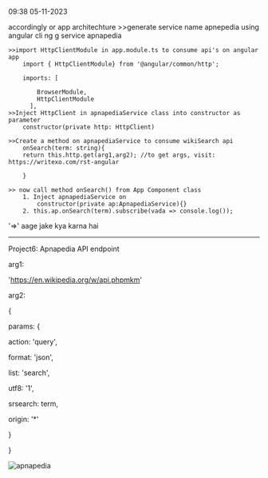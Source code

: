 09:38 05-11-2023

accordingly or app architechture
	>>generate service name apnepedia using angular cli
		ng g service apnapedia

	>>import HttpClientModule in app.module.ts to consume api's on angular app
		import { HttpClientModule} from '@angular/common/http';
		
		imports: [

		    BrowserModule,
		    HttpClientModule
		  ],
	>>Inject HttpClient in apnapediaService class into constructor as parameter
		constructor(private http: HttpClient)

	>>Create a method on apnapediaService to consume wikiSearch api
		onSearch(term: string){
		return this.http.get(arg1,arg2); //to get args, visit: https://writexo.com/rst-angular
		
		}

	>> now call method onSearch() from App Component class
		1. Inject apnapediaService on 
			constructor(private ap:ApnapediaService){}
		2. this.ap.onSearch(term).subscribe(vada => console.log()); 
 '=>' aage jake kya karna hai  




________________________________________________________________________________
Project6: Apnapedia API endpoint

arg1:

'https://en.wikipedia.org/w/api.phpmkm'

arg2:

{

  params: {

  action: 'query',

  format: 'json',

  list: 'search',

  utf8: '1',

  srsearch: term, 

  origin: '*'

  }

}

![apnapedia](https://github.com/GuptaReena/FSD/assets/151419809/1cbca9ef-fc58-4e45-8560-935b8f5294fd)

            
